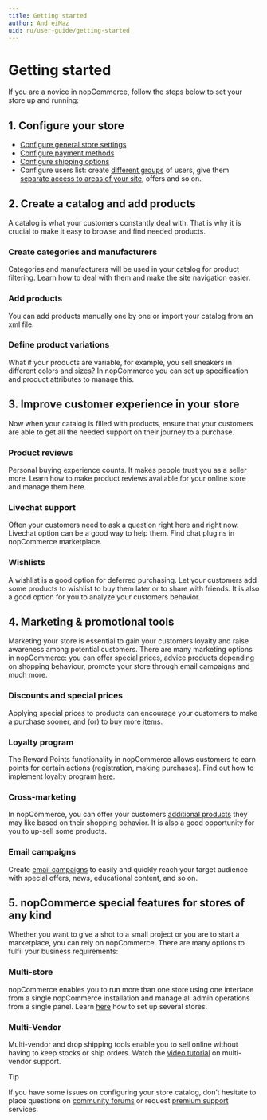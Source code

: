 ```yaml
---
title: Getting started
author: AndreiMaz
uid: ru/user-guide/getting-started
---
```

# Getting started

If you are a novice in nopCommerce, follow the steps below to set your store up and running:

## 1. Configure your store

- [Configure general store settings](xref:ru/user-guide/configuring/setting-up/main-store/index)
- [Configure payment methods](xref:ru/user-guide/configuring/setting-up/payments/methods/index)
- [Configure shipping options](xref:ru/user-guide/configuring/setting-up/shipping/index)
- Configure users list: create [different groups](xref:ru/user-guide/configuring/setting-up/customers/customer-roles) of users, give them [separate access to areas of your site](xref:ru/user-guide/configuring/setting-up/customers/acl), offers and so on.

## 2. Create a catalog and add products

A catalog is what your customers constantly deal with. That is why it is crucial to make it easy to browse and find needed products.

### Create categories and manufacturers

Categories and manufacturers  will be used in your catalog for product filtering. Learn how to deal with them and make the site navigation easier.

### Add products

You can add products manually one by one or import your catalog from an xml file.

### Define product variations

What if your products are variable, for example, you sell sneakers in different colors and sizes? In nopCommerce you can set up specification and product attributes to manage this.

## 3. Improve customer experience in your store

Now when your catalog is filled with products, ensure that your customers are able to get all the needed support on their journey to a purchase.

### Product reviews

Personal buying experience counts. It makes people trust you as a seller more. Learn how to make product reviews available for your online store and manage them here.

### Livechat support

Often your customers need to ask a question right here and right now. Livechat option can be a good way to help them. Find chat plugins in nopCommerce marketplace.

### Wishlists

A wishlist is a good option for deferred purchasing. Let your customers add some products to wishlist to buy them later or to share with friends. It is also a good option for you to analyze your customers behavior.

## 4. Marketing & promotional tools

Marketing your store is essential to gain your customers loyalty and raise awareness among potential customers. There are many marketing options in nopCommerce: you can offer special prices, advice products depending on shopping behaviour, promote your store through email campaigns and much more.

### Discounts and special prices

Applying special prices to products can encourage your customers to make a purchase sooner, and (or) to buy [more items](xref:ru/user-guide/marketing/promotional/tier-prices).

### Loyalty program

The Reward Points functionality in nopCommerce allows customers to earn points for certain actions (registration, making purchases). Find out how to implement loyalty program [here](xref:ru/user-guide/marketing/promotional/reward-points).

### Cross-marketing

In nopCommerce, you can offer your customers [additional products](xref:ru/user-guide/marketing/promotional/cross-sells-related-products) they may like based on their shopping behavior. It is also a good opportunity for you to up-sell some products.

### Email campaigns

Create [email campaigns](xref:ru/user-guide/marketing/content/email-campaigns/index) to easily and quickly reach your target audience with special offers, news, educational content, and so on.

## 5. nopCommerce special features for stores of any kind

Whether you want to give a shot to a small project or you are to start a marketplace, you can rely on nopCommerce. There are many options to fulfil your business requirements:

### Multi-store

nopCommerce enables you to run more than one store using one interface from a single nopCommerce installation and manage all admin operations from a single panel. Learn [here](xref:ru/user-guide/configuring/setting-up/main-store/multiple-store) how to set up several stores.

### Multi-Vendor

Multi-vendor and drop shipping tools enable you to sell online without having to keep stocks or ship orders. Watch the [video tutorial](https://www.youtube.com/watch?v=MH6r6tqfLF8&index=9&list=PLnL_aDfmRHwsbhj621A-RFb1KnzeFxYz4) on multi-vendor support.

> [!TIP]
> If you have some issues on configuring your store catalog, don’t hesitate to place questions on [community forums](http://www.nopcommerce.com/boards/f/5/general-support.aspx) or request [premium support](http://www.nopcommerce.com/p/541/nopcommerce-premium-support-services.aspx) services.
